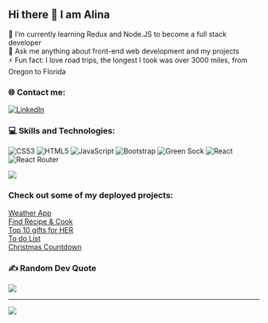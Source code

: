 ## Hi there 👋 I am Alina


🌱 I’m currently learning Redux and Node.JS to become a full stack developer<br>💬 Ask me anything about front-end web development and my projects<br>⚡ Fun fact: I love road trips, the longest I took was over 3000 miles, from Oregon to Florida


### 🌐 Contact me:
[![LinkedIn](https://img.shields.io/badge/LinkedIn-%230077B5.svg?logo=linkedin&logoColor=white)](https://linkedin.com/in/alina-krasowski)  

### 💻 Skills and Technologies:
![CSS3](https://img.shields.io/badge/css3-%231572B6.svg?style=plastic&logo=css3&logoColor=white) ![HTML5](https://img.shields.io/badge/html5-%23E34F26.svg?style=plastic&logo=html5&logoColor=white) ![JavaScript](https://img.shields.io/badge/javascript-%23323330.svg?style=plastic&logo=javascript&logoColor=%23F7DF1E) ![Bootstrap](https://img.shields.io/badge/bootstrap-%23563D7C.svg?style=plastic&logo=bootstrap&logoColor=white) ![Green Sock](https://img.shields.io/badge/green%20sock-88CE02?style=plastic&logo=greensock&logoColor=white) ![React](https://img.shields.io/badge/react-%2320232a.svg?style=plastic&logo=react&logoColor=%2361DAFB) ![React Router](https://img.shields.io/badge/React_Router-CA4245?style=plastic&logo=react-router&logoColor=white)

![](https://github-readme-stats.vercel.app/api/top-langs/?username=krasowski-alina&theme=dark&hide_border=false&include_all_commits=false&count_private=false&layout=compact)

### Check out some of my deployed projects:
[Weather App](https://weather-test-alina-krasowski.glitch.me/)<br>
[Find Recipe & Cook](https://recipes-search-alina-krasowski.netlify.app)<br>
[Top 10 gifts for HER](https://charming-conkies-6ba104.netlify.app/)<br>
[To do List](https://kaleidoscopic-dusk-2de12a.netlify.app/)<br>
[Christmas Countdown](https://cristmascountdown-alina-krasowski.glitch.me)<br>

### ✍️ Random Dev Quote
![](https://quotes-github-readme.vercel.app/api?type=horizontal&theme=radical)

---
[![](https://visitcount.itsvg.in/api?id=krasowski-alina&icon=0&color=0)](https://visitcount.itsvg.in)

<!-- Proudly created with GPRM ( https://gprm.itsvg.in ) -->
